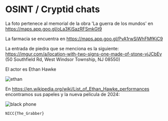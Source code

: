 # OSINT / Cryptid chats

La foto pertenece al memorial de la obra 'La guerra de los mundos' en https://maps.app.goo.gl/oLa3KiSazRFSmkGt9

La farmacia se encuentra en https://maps.app.goo.gl/PvA1rwSiWhFMfKjC9

La entrada de piedra que se menciona es la siguiente: https://imgur.com/a/location-with-two-signs-one-made-of-stone-vjJCbEy (50 Southfield Rd, West Windsor Township, NJ 08550)

El actor es Ethan Hawke

![ethan](https://github.com/user-attachments/assets/b7724bb1-3192-426d-9def-f3bbe98d0f8b)

En https://en.wikipedia.org/wiki/List_of_Ethan_Hawke_performances encontramos sus papeles y la nueva pelicula de 2024:

![black phone](https://github.com/user-attachments/assets/0142f3f1-8489-4824-b379-ae483a4f3df8)

`NICC{The_Grabber}`
